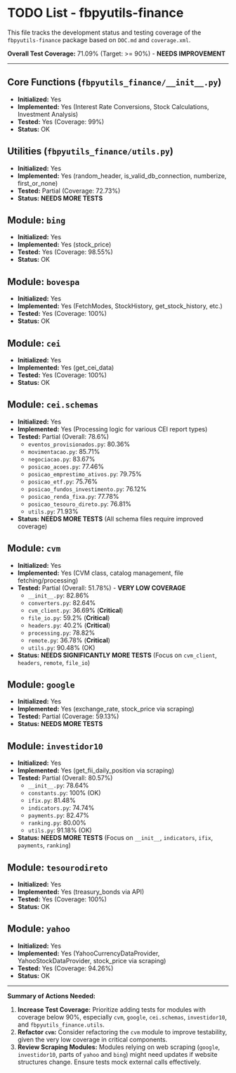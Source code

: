 # TODO List - fbpyutils-finance

This file tracks the development status and testing coverage of the `fbpyutils-finance` package based on `DOC.md` and `coverage.xml`.

**Overall Test Coverage:** 71.09% (Target: >= 90%) - **NEEDS IMPROVEMENT**

---

## Core Functions (`fbpyutils_finance/__init__.py`)

*   **Initialized:** Yes
*   **Implemented:** Yes (Interest Rate Conversions, Stock Calculations, Investment Analysis)
*   **Tested:** Yes (Coverage: 99%)
*   **Status:** OK

## Utilities (`fbpyutils_finance/utils.py`)

*   **Initialized:** Yes
*   **Implemented:** Yes (random_header, is_valid_db_connection, numberize, first_or_none)
*   **Tested:** Partial (Coverage: 72.73%)
*   **Status:** **NEEDS MORE TESTS**

## Module: `bing`

*   **Initialized:** Yes
*   **Implemented:** Yes (stock_price)
*   **Tested:** Yes (Coverage: 98.55%)
*   **Status:** OK

## Module: `bovespa`

*   **Initialized:** Yes
*   **Implemented:** Yes (FetchModes, StockHistory, get_stock_history, etc.)
*   **Tested:** Yes (Coverage: 100%)
*   **Status:** OK

## Module: `cei`

*   **Initialized:** Yes
*   **Implemented:** Yes (get_cei_data)
*   **Tested:** Yes (Coverage: 100%)
*   **Status:** OK

## Module: `cei.schemas`

*   **Initialized:** Yes
*   **Implemented:** Yes (Processing logic for various CEI report types)
*   **Tested:** Partial (Overall: 78.6%)
    *   `eventos_provisionados.py`: 80.36%
    *   `movimentacao.py`: 85.71%
    *   `negociacao.py`: 83.67%
    *   `posicao_acoes.py`: 77.46%
    *   `posicao_emprestimo_ativos.py`: 79.75%
    *   `posicao_etf.py`: 75.76%
    *   `posicao_fundos_investimento.py`: 76.12%
    *   `posicao_renda_fixa.py`: 77.78%
    *   `posicao_tesouro_direto.py`: 76.81%
    *   `utils.py`: 71.93%
*   **Status:** **NEEDS MORE TESTS** (All schema files require improved coverage)

## Module: `cvm`

*   **Initialized:** Yes
*   **Implemented:** Yes (CVM class, catalog management, file fetching/processing)
*   **Tested:** Partial (Overall: 51.78%) - **VERY LOW COVERAGE**
    *   `__init__.py`: 82.86%
    *   `converters.py`: 82.64%
    *   `cvm_client.py`: 36.69% (**Critical**)
    *   `file_io.py`: 59.2% (**Critical**)
    *   `headers.py`: 40.2% (**Critical**)
    *   `processing.py`: 78.82%
    *   `remote.py`: 36.78% (**Critical**)
    *   `utils.py`: 90.48% (OK)
*   **Status:** **NEEDS SIGNIFICANTLY MORE TESTS** (Focus on `cvm_client`, `headers`, `remote`, `file_io`)

## Module: `google`

*   **Initialized:** Yes
*   **Implemented:** Yes (exchange_rate, stock_price via scraping)
*   **Tested:** Partial (Coverage: 59.13%)
*   **Status:** **NEEDS MORE TESTS**

## Module: `investidor10`

*   **Initialized:** Yes
*   **Implemented:** Yes (get_fii_daily_position via scraping)
*   **Tested:** Partial (Overall: 80.57%)
    *   `__init__.py`: 78.64%
    *   `constants.py`: 100% (OK)
    *   `ifix.py`: 81.48%
    *   `indicators.py`: 74.74%
    *   `payments.py`: 82.47%
    *   `ranking.py`: 80.00%
    *   `utils.py`: 91.18% (OK)
*   **Status:** **NEEDS MORE TESTS** (Focus on `__init__`, `indicators`, `ifix`, `payments`, `ranking`)

## Module: `tesourodireto`

*   **Initialized:** Yes
*   **Implemented:** Yes (treasury_bonds via API)
*   **Tested:** Yes (Coverage: 100%)
*   **Status:** OK

## Module: `yahoo`

*   **Initialized:** Yes
*   **Implemented:** Yes (YahooCurrencyDataProvider, YahooStockDataProvider, stock_price via scraping)
*   **Tested:** Yes (Coverage: 94.26%)
*   **Status:** OK

---

**Summary of Actions Needed:**

1.  **Increase Test Coverage:** Prioritize adding tests for modules with coverage below 90%, especially `cvm`, `google`, `cei.schemas`, `investidor10`, and `fbpyutils_finance.utils`.
2.  **Refactor `cvm`:** Consider refactoring the `cvm` module to improve testability, given the very low coverage in critical components.
3.  **Review Scraping Modules:** Modules relying on web scraping (`google`, `investidor10`, parts of `yahoo` and `bing`) might need updates if website structures change. Ensure tests mock external calls effectively.
